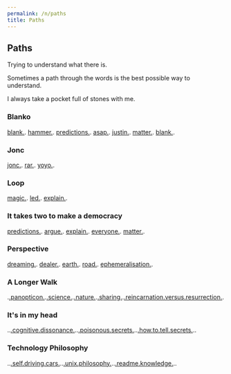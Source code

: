 ```yaml
---
permalink: /n/paths
title: Paths
---
```


## Paths

Trying to understand what there is.

Sometimes a path through the words is the best possible way to understand.

I always take a pocket full of stones with me.

### Blanko

[blank.](/w/blank). [hammer.](/w/hammer). [predictions.](/w/predictions). [asap.](/w/asap). [justin.](/w/justin). [matter.](/w/matter). [blank.](/w/blank).

### Jonc

[jonc.](/w/jonc). [rar.](/w/rar). [yoyo.](/w/yoyo).

### Loop

[magic.](/w/magic). [led.](/w/led). [explain.](/w/explain).

### It takes two to make a democracy

[predictions.](/w/predictions). [argue.](/a/argue). [explain.](/w/explain). [everyone.](/w/everyone). [matter.](/w/matter).

### Perspective

[dreaming.](/v/dreaming). [dealer.](/w/dealer). [earth.](/w/earth). [road.](/w/road). [ephemeralisation.](/w/ephemeralization).

### A Longer Walk

.[.panopticon.](/a/panopticon).[.science.](/a/science).[.nature.](/a/nature).[.sharing.](/a/share).[.reincarnation.versus.resurrection.](/a/reincarnation-v-resurrection).

### It's in my head

..[.cognitive.dissonance.](/w/cognitive-dissonance)..[.poisonous.secrets.](/a/poisoned-secrets)..[.how.to.tell.secrets.](/a/how-tell-children-adult-secrets)..

### Technology Philosophy

..[.self.driving.cars.](/a/life-death-and-ais)..[.unix.philosophy.](/t/unix-philosophy)..[.readme.knowledge.](/t/readme-knowledge)..
